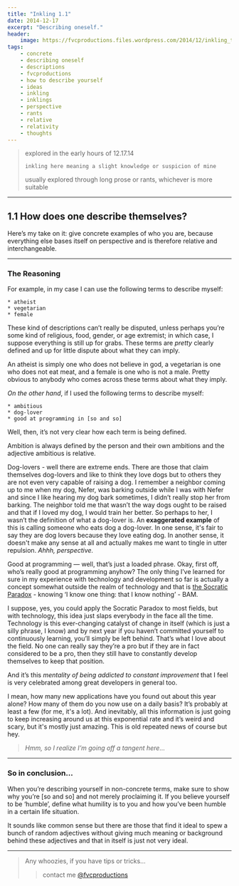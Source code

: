```yaml
---
title: "Inkling 1.1"
date: 2014-12-17
excerpt: "Describing oneself."
header:
    image: https://fvcproductions.files.wordpress.com/2014/12/inkling_tabletaswacom.jpg?w=800&h=340&crop=1
tags:
    - concrete
    - describing oneself
    - descriptions
    - fvcproductions
    - how to describe yourself
    - ideas
    - inkling
    - inklings
    - perspective
    - rants
    - relative
    - relativity
    - thoughts
---
```


> explored in the early hours of 12.17.14
>
> `inkling here meaning a slight knowledge or suspicion of mine`
>
> usually explored through long prose or rants, whichever is more
> suitable

------------------------------------------------------------------------

1.1 How does one describe themselves?
-------------------------------------

Here’s my take on it: give concrete examples of who you are, because
everything else bases itself on perspective and is therefore relative
and interchangeable.

------------------------------------------------------------------------

### The Reasoning

For example, in my case I can use the following terms to describe
myself:

    * atheist
    * vegetarian
    * female

These kind of descriptions can’t really be disputed, unless perhaps
you’re some kind of religious, food, gender, or age extremist; in which
case, I suppose everything is still up for grabs. These terms are
*pretty* clearly defined and up for little dispute about what they can
imply.

An atheist is simply one who does not believe in god, a vegetarian is
one who does not eat meat, and a female is one who is not a male. Pretty
obvious to anybody who comes across these terms about what they imply.

*On the other hand*, if I used the following terms to describe myself:

    * ambitious
    * dog-lover
    * good at programming in [so and so]

Well, then, it’s not very clear how each term is being defined.

Ambition is always defined by the person and their own ambitions and the
adjective ambitious is relative.

Dog-lovers - well there are extreme ends. There are those that claim
themselves dog-lovers and like to think they love dogs but to others
they are not even very capable of raising a dog. I remember a neighbor
coming up to me when my dog, Nefer, was barking outside while I was with
Nefer and since I like hearing my dog bark sometimes, I didn’t really
stop her from barking. The neighbor told me that wasn’t the way dogs
ought to be raised and that if I loved my dog, I would train her better.
So perhaps to her, I wasn’t the definition of what a dog-lover is. An
**exaggerated example** of this is calling someone who eats dog a
dog-lover. In one sense, it's fair to say they are dog lovers because
they love eating dog. In another sense, it doesn't make any sense at all
and actually makes me want to tingle in utter repulsion. *Ahhh,
perspective.*

Good at programming — well, that’s just a loaded phrase. Okay, first
off, who’s really good at programming anyhow? The only thing I’ve
learned for sure in my experience with technology and development so far
is actually a concept somewhat outside the realm of technology and that
is [the Socratic
Paradox](https://en.wikipedia.org/wiki/I_know_that_I_know_nothing) -
knowing ‘I know one thing: that I know nothing’ - BAM.

I suppose, yes, you could apply the Socratic Paradox to most fields, but
with technology, this idea just slaps everybody in the face all the
time. Technology is this ever-changing catalyst of change in itself
(which is just a silly phrase, I know) and by next year if you haven’t
committed yourself to continuously learning, you’ll simply be left
behind. That’s what I love about the field. No one can really say
they’re a pro but if they are in fact considered to be a pro, then they
still have to constantly develop themselves to keep that position.

And it’s this *mentality of being addicted to constant improvement* that
I feel is very celebrated among great developers in general too.

I mean, how many new applications have you found out about this year
alone? How many of them do you now use on a daily basis? It’s probably
at least a few (for me, it's a lot). And inevitably, all this
information is just going to keep increasing around us at this
exponential rate and it’s weird and scary, but it's mostly just amazing.
This is old repeated news of course but hey.

> *Hmm, so I realize I’m going off a tangent here…*

------------------------------------------------------------------------

### So in conclusion…

When you’re describing yourself in non-concrete terms, make sure to show
why you’re \[so and so\] and not merely proclaiming it. If you believe
yourself to be ‘humble’, define what humility is to you and how you’ve
been humble in a certain life situation.

It sounds like common sense but there are those that find it ideal to
spew a bunch of random adjectives without giving much meaning or
background behind these adjectives and that in itself is just not very
ideal.

------------------------------------------------------------------------

> Any whoozies, if you have tips or tricks…
>
> > contact me [@fvcproductions](https://twitter.com/fvcproductions)
